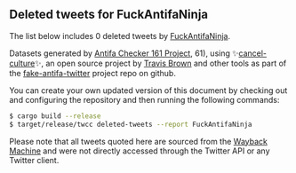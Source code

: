 ## Deleted tweets for FuckAntifaNinja

The list below includes 0 deleted tweets by
[FuckAntifaNinja](https://twitter.com/FuckAntifaNinja).



Datasets generated by [Antifa Checker 161 Project](https://twitter.com/antifacheck161), 61), using ✨[cancel-culture](https://github.com/travisbrown/cancel-culture)✨, an open source project by 
[Travis Brown](https://twitter.com/travisbrown) and other tools as part of the 
[fake-antifa-twitter](https://github.com/antifacheck161/fake-antifa-twitter) project repo on github.

You can create your own updated version of this document by checking out and configuring the
repository and then running the following commands:

```bash
$ cargo build --release
$ target/release/twcc deleted-tweets --report FuckAntifaNinja
```

Please note that all tweets quoted here are sourced from the
[Wayback Machine](https://web.archive.org) and were not directly accessed through the Twitter API or
any Twitter client.

